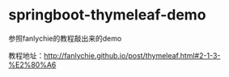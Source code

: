 # springboot-thymeleaf-demo
参照fanlychie的教程敲出来的demo

教程地址：http://fanlychie.github.io/post/thymeleaf.html#2-1-3-%E2%80%A6
